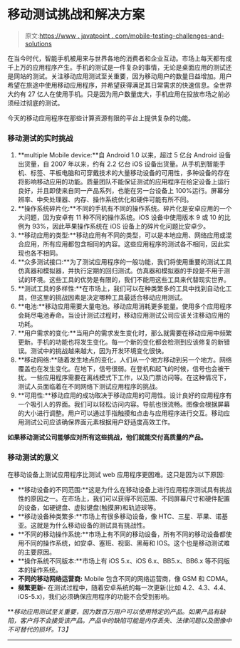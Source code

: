 # 移动测试挑战和解决方案

> 原文:[https://www . javatpoint . com/mobile-testing-challenges-and-solutions](https://www.javatpoint.com/mobile-testing-challenges-and-solutions)

在当今时代，智能手机被用来与世界各地的消费者和企业互动。市场上每天都有成千上万的应用程序产生。手机的测试是一件复杂的事情，无论是桌面应用的测试还是网站的测试。关注移动应用测试至关重要，因为移动用户的数量日益增加。用户希望在旅途中使用移动应用程序，并希望获得满足其日常需求的快速信息。全世界大约有 27 亿人在使用手机。只是因为用户数量庞大，手机应用在投放市场之前必须经过彻底的测试。

今天的移动应用程序在那些计算资源有限的平台上提供复杂的功能。

### 移动测试的实时挑战

1.  **multiple Mobile device:**自 Android 1.0 以来，超过 5 亿台 Android 设备出货量，自 2007 年以来，约有 2.2 亿台 iOS 设备出货量。从手机到智能手机、标签、平板电脑和可穿戴技术的大量移动设备的可用性，多种设备的存在将影响移动应用的功能。质量团队不能保证测试的应用程序在给定设备上运行良好，并且即使来自同一产品系列，也能在另一台设备上 100%运行。屏幕分辨率、中央处理器、内存、操作系统优化和硬件可能有所不同。
2.  **操作系统碎片化:**不同的手机有不同的操作系统。碎片化是安卓应用的一个大问题，因为安卓有 11 种不同的操作系统。iOS 设备中使用版本 9 或 10 的比例为 93%，因此苹果操作系统在 iOS 设备上的碎片化问题比安卓少。
3.  **移动应用的类型:**移动应用有不同的类型，可以是本地应用、网络应用或混合应用，所有应用都包含相同的内容。这些应用程序的测试各不相同，因此实现也各不相同。
4.  **众多测试接口:**为了测试应用程序的一般功能，我们将使用重要的测试工具仿真器和模拟器，并执行定期的回归测试。仿真器和模拟器的手段是不用于测试的环境。这些工具的优势是有限的，我们不能用这些工具来代替现实世界。
5.  **测试工具的多样性:**在市场上，我们可以在种类繁多的工具中找到自动化工具，但这里的挑战因素是决定哪种工具最适合移动应用测试。
6.  **电池:**移动应用需要大量电池。移动应用消耗更多能量。使用多个应用程序会耗尽电池寿命。当设计测试过程时，移动应用测试公司应该关注移动应用的功耗。
7.  **用户需求的变化:**当用户的需求发生变化时，那么就需要在移动应用中频繁更新。手机的功能也将发生变化。每一个新的变化都会检测到应该修复的新错误。测试中的挑战越来越大，因为开发环境变化很快。
8.  **移动网络:**随着发生地点的变化，人们从一个地方移动到另一个地方。网络覆盖也在发生变化。在地下，信号很弱。在登机和起飞的时候，信号也会被干扰。一些应用程序需要在离线模式下工作，以及门票访问等。在这种情况下，测试人员面临着在不同网络下测试应用程序的挑战。
9.  **可用性:**移动应用的成功取决于移动应用的可用性。设计良好的应用程序有一个吸引人的界面。我们可以轻松访问内容。导航也很流畅。图像会根据屏幕的大小进行调整。用户可以通过手指触摸和点击与应用程序进行交互。移动应用测试公司应该确保界面元素根据用户舒适度高效工作。

**如果移动测试公司能够应对所有这些挑战，他们就能交付高质量的产品。**

### 移动测试的意义

在移动设备上测试应用程序比测试 web 应用程序更困难。这只是因为以下原因:

*   **移动设备的不同范围:**这是为什么在移动设备上进行应用程序测试具有挑战性的原因之一。在市场上，我们可以获得不同范围、不同屏幕尺寸和硬件配置的设备，如硬键盘、虚拟键盘(触摸屏)和轨迹球等。
*   **移动设备种类繁多:**市场上有很多移动设备，像 HTC、三星、苹果、诺基亚。这就是为什么移动设备的测试具有挑战性。
*   **不同的移动操作系统:**市场上有不同的移动设备，所有不同的移动设备都使用不同的操作系统，如安卓、塞班、视窗、黑莓和 IOS。这个也是移动测试难的主要原因。
*   **操作系统不同版本:**市场上有 iOS 5.x、iOS 6.x、BB5.x、BB6.x 等不同版本的操作系统。
*   **不同的移动网络运营商:** Mobile 包含不同的网络运营商，像 GSM 和 CDMA。
*   **频繁更新-** 在测试过程中，随着安卓系统的每一次更新(比如 4.2、4.3、4.4、iOS-5.x)，我们必须确保应用程序的功能不会受到影响。

***移动应用测试至关重要，因为数百万用户可以使用特定的产品。如果产品有缺陷，客户将不会接受该产品。产品中的缺陷可能是内存丢失、法律问题以及图像中不可替代的损坏。*T3】**

* * *